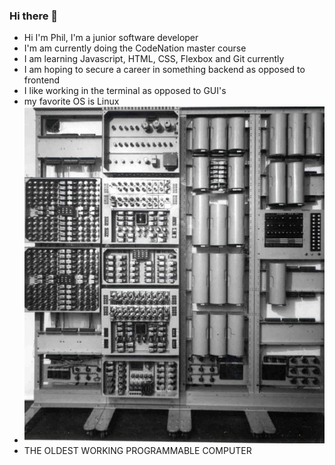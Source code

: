 ### Hi there 👋

<!--
**rosindubh/rosindubh** is a ✨ _special_ ✨ repository because its `README.md` (this file) appears on your GitHub profile.

Here are some ideas to get you started:

- 🔭 I’m currently working on ...
- 🌱 I’m currently learning ...
- 👯 I’m looking to collaborate on ...
- 🤔 I’m looking for help with ...
- 💬 Ask me about ...
- 📫 How to reach me: ...
- 😄 Pronouns: ...
- ⚡ Fun fact: ...
-->
- Hi I'm Phil, I'm a junior software developer
- I'm am currently doing the CodeNation master course
- I am learning Javascript, HTML, CSS, Flexbox and Git currently
- I am hoping to secure a career in something backend as opposed to frontend
- I like working in the terminal as opposed to GUI's
- my favorite OS is Linux
- ![Harwell DeKatron Computer](https://github.com/rosindubh/images/blob/main/HarwellDekatronComputer.jpg "Harwell Dekatron")
- THE OLDEST WORKING PROGRAMMABLE COMPUTER
